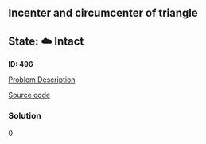 ## Incenter and circumcenter of triangle

## State: :cloud: **Intact**

**ID: 496**

[Problem Description](https://projecteuler.net/problem=496)

[Source code](main.cpp)

### Solution
0
